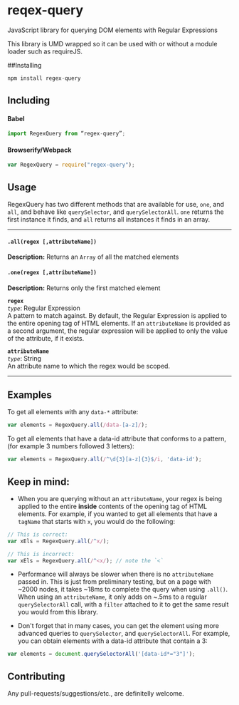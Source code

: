 # reqex-query
JavaScript library for querying DOM elements with Regular Expressions

This library is UMD wrapped so it can be used with or without a module loader such as requireJS.

##Installing
```javascript
npm install regex-query
```

## Including

#### Babel
```javascript
import RegexQuery from “regex-query”;
```

#### Browserify/Webpack
```javascript
var RegexQuery = require("regex-query");
```

## Usage

RegexQuery has two different methods that are available for use, `one`, and `all`, and behave like `querySelector`, and `querySelectorAll`. `one` returns the first instance it finds, and `all` returns all instances it finds in an array.

---

#### `.all(regex [,attributeName])`
**Description:** Returns an `Array` of all the matched elements

#### `.one(regex [,attributeName])`
**Description:** Returns only the first matched element

**`regex`**  
_`type`_: Regular Expression  
A pattern to match against. By default, the Regular Expression is applied to the entire opening tag of HTML elements. If an `attributeName` is provided as a second argument, the regular expression will be applied to only the value of the attribute, if it exists.

**`attributeName`**  
_`type`_: String  
An attribute name to which the regex would be scoped.

---

## Examples

To get all elements with any `data-*` attribute:

```javascript
var elements = RegexQuery.all(/data-[a-z]/);
```

To get all elements that have a data-id attribute that conforms to a pattern, (for example 3 numbers followed 3 letters):
```javascript
var elements = RegexQuery.all(/^\d{3}[a-z]{3}$/i, 'data-id');
```

## Keep in mind:
* When you are querying without an `attributeName`, your regex is being applied to the entire **inside** contents of the opening tag of HTML elements. For example, if you wanted to get all elements that have a `tagName` that starts with `x`, you would do the following:

```javascript
// This is correct:
var xEls = RegexQuery.all(/^x/);

// This is incorrect:
var xEls = RegexQuery.all(/^<x/); // note the `<`
```

* Performance will always be slower when there is no `attributeName` passed in. This is just from preliminary testing, but on a page with ~2000 nodes, it takes ~18ms to complete the query when using `.all()`. When using an `attributeName`, it only adds on ~.5ms to a regular `querySelectorAll` call, with a `filter` attached to it to get the same result you would from this library.

* Don't forget that in many cases, you can get the element using more advanced queries to `querySelector`, and `querySelectorAll`. For example, you can obtain elements with a data-id attribute that contain a 3:  

```javascript
var elements = document.querySelectorAll('[data-id*="3"]');
```

## Contributing
Any pull-requests/suggestions/etc., are definitelly welcome.
